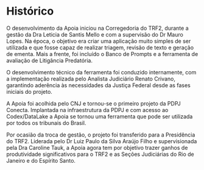 # Histórico

O desenvolvimento da Apoia iniciou na Corregedoria do TRF2, durante a gestão da Dra Leticia de Santis Mello e com a supervisão do Dr Mauro Lopes. Na época, o objetivo era criar uma aplicação muito simples de ser utilizada e que fosse capaz de realizar triagem, revisão de texto e geração de ementa. Mais a frente, foi incluído o Banco de Prompts e a ferramenta de avaliação de Litigância Predatória.

O desenvolvimento técnico da ferramenta foi conduzido internamente, com a implementação realizada pelo Analista Judiciário Renato Crivano, garantindo aderência às necessidades da Justiça Federal desde as fases iniciais do projeto.

A Apoia foi acolhida pelo CNJ e tornou-se o primeiro projeto da PDPJ Conecta. Implantada na infraestrutura da PDPJ e com acesso ao Codex/DataLake a Apoia se tornou uma ferramenta que pode ser utilizada por todos os tribunais do Brasil.

Por ocasião da troca de gestão, o projeto foi transferido para a Presidência do TRF2. Liderada pelo Dr Luiz Paulo da Silva Araújo Filho e supervisionada pela Dra Caroline Tauk, a Apoia agora tem por objetivo trazer ganhos de produtividade significativos para o TRF2 e as Seções Judiciárias do Rio de Janeiro e do Espírito Santo.
